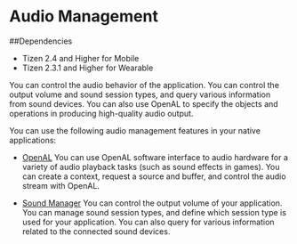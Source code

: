 # Audio Management
##Dependencies
- Tizen 2.4 and Higher for Mobile
- Tizen 2.3.1 and Higher for Wearable

You can control the audio behavior of the application. You can control the output volume and sound session types, and query various information from sound devices. You can also use OpenAL to specify the objects and operations in producing high-quality audio output.

You can use the following audio management features in your native applications:

- [OpenAL](openal-n.md)
You can use OpenAL software interface to audio hardware for a variety of audio playback tasks (such as sound effects in games). You can create a context, request a source and buffer, and control the audio stream with OpenAL.

- [Sound Manager](sound-n.md)
You can control the output volume of your application. You can manage sound session types, and define which session type is used for your application. You can also query for various information related to the connected sound devices.